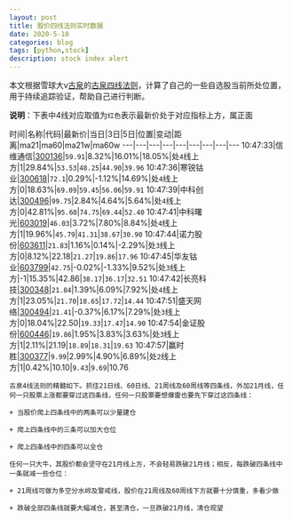 ```yaml
---
layout: post
title: 股价四线法则实时数据
date: 2020-5-10
categories: blog
tags: [python,stock]
description: stock index alert
---
```



本文根据雪球大v[古泉](https://xueqiu.com/u/7148646888)的[古泉四线法则](https://xueqiu.com/7148646888/130498192)，计算了自己的一些自选股当前所处位置，用于持续追踪验证，帮助自己进行判断。

**说明**：下表中4线对应取值为`红色`表示最新价处于对应指标上方，属正面

时间|名称|代码|最新价|当日|3日|5日|位置|变动|距离|ma21|ma60|ma21w|ma60w
---|---|---|---|---|---|---|---|---
10:47:33|信维通信|[300136](https://xueqiu.com/S/SZ300136)|`59.91`|8.32%|16.01%|18.05%|处`4`线上方|1|29.84%|`53.53`|`48.25`|`44.90`|`39.96`
10:47:36|寒锐钴业|[300618](https://xueqiu.com/S/SZ300618)|`72.1`|0.29%|-1.12%|14.69%|处`4`线上方|0|18.63%|`69.09`|`59.45`|`56.06`|`59.91`
10:47:39|中科创达|[300496](https://xueqiu.com/S/SZ300496)|`99.75`|2.84%|4.64%|5.64%|处`4`线上方|0|42.81%|`95.60`|`74.75`|`69.44`|`52.40`
10:47:41|中科曙光|[603019](https://xueqiu.com/S/SH603019)|`46.03`|3.72%|7.80%|8.84%|处`4`线上方|1|19.96%|`45.79`|`41.31`|`38.67`|`30.90`
10:47:44|诺力股份|[603611](https://xueqiu.com/S/SH603611)|`21.83`|1.16%|0.14%|-2.29%|处`3`线上方|0|8.12%|22.18|`21.27`|`19.86`|`17.96`
10:47:45|华友钴业|[603799](https://xueqiu.com/S/SH603799)|`42.75`|-0.02%|-1.33%|9.52%|处`3`线上方|-1|15.35%|42.86|`38.17`|`36.17`|`32.51`
10:47:42|长亮科技|[300348](https://xueqiu.com/S/SZ300348)|`21.84`|1.39%|6.09%|7.92%|处`4`线上方|1|23.05%|`21.70`|`18.65`|`17.72`|`14.44`
10:47:51|盛天网络|[300494](https://xueqiu.com/S/SZ300494)|`21.41`|-0.37%|6.17%|7.29%|处`3`线上方|0|18.04%|22.50|`19.33`|`17.47`|`14.90`
10:47:54|金证股份|[600446](https://xueqiu.com/S/SH600446)|`19.86`|1.95%|3.83%|3.63%|处`3`线上方|1|2.11%|21.19|`18.89`|`18.31`|`19.63`
10:47:57|赢时胜|[300377](https://xueqiu.com/S/SZ300377)|`9.99`|2.99%|4.90%|6.89%|处`2`线上方|1|0.42%|10.10|`9.43`|`9.69`|10.76

```
古泉4线法则的精髓如下。抓住21日线、60日线、21周线及60周线等四条线，外加21月线，任何一只股票上涨都要穿过这四条线，任何一只股票要想爆雷也要先下穿过这四条线：

+ 当股价爬上四条线中的两条可以少量建仓

+ 爬上四条线中的三条可以加大仓位

+ 爬上四条线中的四条可以全仓

任何一只大牛，其股价都会坚守在21月线上方，不会轻易跌破21月线；相反，每跌破四条线中一条就减一些仓位：

+ 21周线可做为多空分水岭及警戒线，股价在21周线及60周线下方就要十分慎重，多看少做

+ 跌破全部四条线就要大幅减仓，甚至清仓，一旦跌破21月线，清仓观望
```
